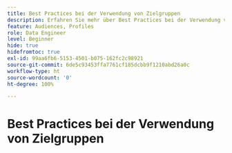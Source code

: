 ```yaml
---
title: Best Practices bei der Verwendung von Zielgruppen
description: Erfahren Sie mehr über Best Practices bei der Verwendung von Zielgruppen
feature: Audiences, Profiles
role: Data Engineer
level: Beginner
hide: true
hidefromtoc: true
exl-id: 99aa6fb6-5153-4501-b075-162fc2c98921
source-git-commit: 6de5c93453ffa7761cf185dcbb9f1210abd26a0c
workflow-type: ht
source-wordcount: '0'
ht-degree: 100%

---
```


# Best Practices bei der Verwendung von Zielgruppen
